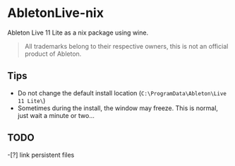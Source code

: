 # AbletonLive-nix

Ableton Live 11 Lite as a nix package using wine.


> All trademarks belong to their respective owners, this is not an official product of Ableton.


## Tips

- Do not change the default install location (`C:\ProgramData\Ableton\Live 11 Lite\`)
- Sometimes during the install, the window may freeze. This is normal, just wait a minute or two...

## TODO

-[?] link persistent files